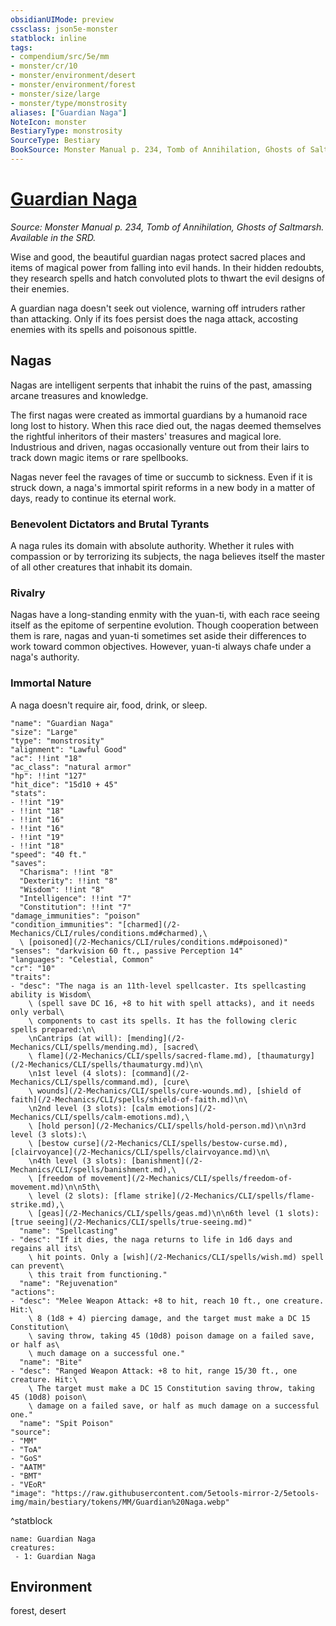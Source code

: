 ```yaml
---
obsidianUIMode: preview
cssclass: json5e-monster
statblock: inline
tags:
- compendium/src/5e/mm
- monster/cr/10
- monster/environment/desert
- monster/environment/forest
- monster/size/large
- monster/type/monstrosity
aliases: ["Guardian Naga"]
NoteIcon: monster
BestiaryType: monstrosity
SourceType: Bestiary
BookSource: Monster Manual p. 234, Tomb of Annihilation, Ghosts of Saltmarsh. Available in the SRD.
---
```

# [Guardian Naga](2-Mechanics/CLI/bestiary/monstrosity/guardian-naga.md)
*Source: Monster Manual p. 234, Tomb of Annihilation, Ghosts of Saltmarsh. Available in the SRD.*  

Wise and good, the beautiful guardian nagas protect sacred places and items of magical power from falling into evil hands. In their hidden redoubts, they research spells and hatch convoluted plots to thwart the evil designs of their enemies.

A guardian naga doesn't seek out violence, warning off intruders rather than attacking. Only if its foes persist does the naga attack, accosting enemies with its spells and poisonous spittle.

## Nagas

Nagas are intelligent serpents that inhabit the ruins of the past, amassing arcane treasures and knowledge.

The first nagas were created as immortal guardians by a humanoid race long lost to history. When this race died out, the nagas deemed themselves the rightful inheritors of their masters' treasures and magical lore. Industrious and driven, nagas occasionally venture out from their lairs to track down magic items or rare spellbooks.

Nagas never feel the ravages of time or succumb to sickness. Even if it is struck down, a naga's immortal spirit reforms in a new body in a matter of days, ready to continue its eternal work.

### Benevolent Dictators and Brutal Tyrants

A naga rules its domain with absolute authority. Whether it rules with compassion or by terrorizing its subjects, the naga believes itself the master of all other creatures that inhabit its domain.

### Rivalry

Nagas have a long-standing enmity with the yuan-ti, with each race seeing itself as the epitome of serpentine evolution. Though cooperation between them is rare, nagas and yuan-ti sometimes set aside their differences to work toward common objectives. However, yuan-ti always chafe under a naga's authority.

### Immortal Nature

A naga doesn't require air, food, drink, or sleep.

```statblock
"name": "Guardian Naga"
"size": "Large"
"type": "monstrosity"
"alignment": "Lawful Good"
"ac": !!int "18"
"ac_class": "natural armor"
"hp": !!int "127"
"hit_dice": "15d10 + 45"
"stats":
- !!int "19"
- !!int "18"
- !!int "16"
- !!int "16"
- !!int "19"
- !!int "18"
"speed": "40 ft."
"saves":
  "Charisma": !!int "8"
  "Dexterity": !!int "8"
  "Wisdom": !!int "8"
  "Intelligence": !!int "7"
  "Constitution": !!int "7"
"damage_immunities": "poison"
"condition_immunities": "[charmed](/2-Mechanics/CLI/rules/conditions.md#charmed),\
  \ [poisoned](/2-Mechanics/CLI/rules/conditions.md#poisoned)"
"senses": "darkvision 60 ft., passive Perception 14"
"languages": "Celestial, Common"
"cr": "10"
"traits":
- "desc": "The naga is an 11th-level spellcaster. Its spellcasting ability is Wisdom\
    \ (spell save DC 16, +8 to hit with spell attacks), and it needs only verbal\
    \ components to cast its spells. It has the following cleric spells prepared:\n\
    \nCantrips (at will): [mending](/2-Mechanics/CLI/spells/mending.md), [sacred\
    \ flame](/2-Mechanics/CLI/spells/sacred-flame.md), [thaumaturgy](/2-Mechanics/CLI/spells/thaumaturgy.md)\n\
    \n1st level (4 slots): [command](/2-Mechanics/CLI/spells/command.md), [cure\
    \ wounds](/2-Mechanics/CLI/spells/cure-wounds.md), [shield of faith](/2-Mechanics/CLI/spells/shield-of-faith.md)\n\
    \n2nd level (3 slots): [calm emotions](/2-Mechanics/CLI/spells/calm-emotions.md),\
    \ [hold person](/2-Mechanics/CLI/spells/hold-person.md)\n\n3rd level (3 slots):\
    \ [bestow curse](/2-Mechanics/CLI/spells/bestow-curse.md), [clairvoyance](/2-Mechanics/CLI/spells/clairvoyance.md)\n\
    \n4th level (3 slots): [banishment](/2-Mechanics/CLI/spells/banishment.md),\
    \ [freedom of movement](/2-Mechanics/CLI/spells/freedom-of-movement.md)\n\n5th\
    \ level (2 slots): [flame strike](/2-Mechanics/CLI/spells/flame-strike.md),\
    \ [geas](/2-Mechanics/CLI/spells/geas.md)\n\n6th level (1 slots): [true seeing](/2-Mechanics/CLI/spells/true-seeing.md)"
  "name": "Spellcasting"
- "desc": "If it dies, the naga returns to life in 1d6 days and regains all its\
    \ hit points. Only a [wish](/2-Mechanics/CLI/spells/wish.md) spell can prevent\
    \ this trait from functioning."
  "name": "Rejuvenation"
"actions":
- "desc": "Melee Weapon Attack: +8 to hit, reach 10 ft., one creature. Hit:\
    \ 8 (1d8 + 4) piercing damage, and the target must make a DC 15 Constitution\
    \ saving throw, taking 45 (10d8) poison damage on a failed save, or half as\
    \ much damage on a successful one."
  "name": "Bite"
- "desc": "Ranged Weapon Attack: +8 to hit, range 15/30 ft., one creature. Hit:\
    \ The target must make a DC 15 Constitution saving throw, taking 45 (10d8) poison\
    \ damage on a failed save, or half as much damage on a successful one."
  "name": "Spit Poison"
"source":
- "MM"
- "ToA"
- "GoS"
- "AATM"
- "BMT"
- "VEoR"
"image": "https://raw.githubusercontent.com/5etools-mirror-2/5etools-img/main/bestiary/tokens/MM/Guardian%20Naga.webp"
```
^statblock

```encounter-table
name: Guardian Naga
creatures:
 - 1: Guardian Naga
```

## Environment

forest, desert